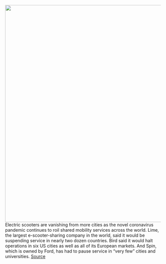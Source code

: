 <img src='https://cdn.vox-cdn.com/thumbor/pTV7gwpR24wB44O42g8UH41JCQw=/0x0:5646x3560/1200x800/filters:focal(2372x1329:3274x2231)/cdn.vox-cdn.com/uploads/chorus_image/image/66531256/1207516575.jpg.5.jpg' width='700px' /><br/>
Electric scooters are vanishing from more cities as the novel coronavirus pandemic continues to roil shared mobility services across the world. Lime, the largest e-scooter-sharing company in the world, said it would be suspending service in nearly two dozen countries. Bird said it would halt operations in six US cities as well as all of its European markets. And Spin, which is owned by Ford, has had to pause service in “very few” cities and universities.
<a href='https://www.theverge.com/2020/3/20/21188119/electric-scooter-coronavirus-bird-lime-spin-suspend-bikes'> Source <a/>